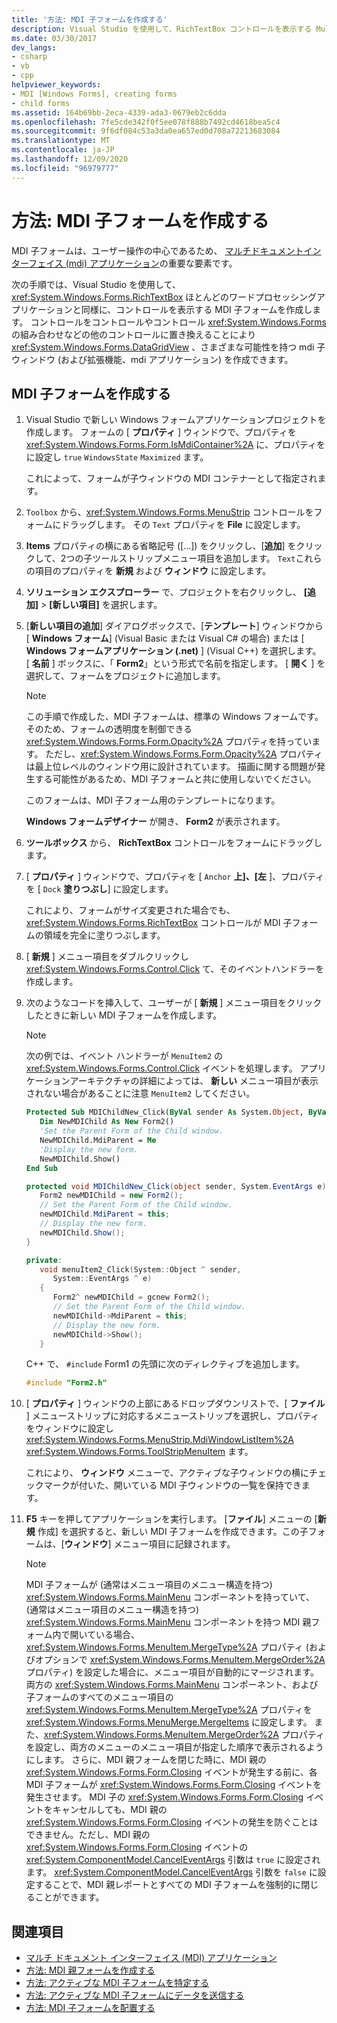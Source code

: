 ```yaml
---
title: '方法: MDI 子フォームを作成する'
description: Visual Studio を使用して、RichTextBox コントロールを表示する Multiple-Document インターフェイス (MDI) 子フォームを作成する方法について説明します。
ms.date: 03/30/2017
dev_langs:
- csharp
- vb
- cpp
helpviewer_keywords:
- MDI [Windows Forms], creating forms
- child forms
ms.assetid: 164b69bb-2eca-4339-ada3-0679eb2c6dda
ms.openlocfilehash: 7fe5cde342f0f5ee078f888b7492cd4618bea5c4
ms.sourcegitcommit: 9f6df084c53a3da0ea657ed0d708a72213683084
ms.translationtype: MT
ms.contentlocale: ja-JP
ms.lasthandoff: 12/09/2020
ms.locfileid: "96979777"
---
```

# <a name="how-to-create-mdi-child-forms"></a>方法: MDI 子フォームを作成する

MDI 子フォームは、ユーザー操作の中心であるため、 [マルチドキュメントインターフェイス (mdi) アプリケーション](multiple-document-interface-mdi-applications.md)の重要な要素です。

次の手順では、Visual Studio を使用して、 <xref:System.Windows.Forms.RichTextBox> ほとんどのワードプロセッシングアプリケーションと同様に、コントロールを表示する MDI 子フォームを作成します。 コントロールをコントロールやコントロール <xref:System.Windows.Forms> の組み合わせなどの他のコントロールに置き換えることにより <xref:System.Windows.Forms.DataGridView> 、さまざまな可能性を持つ mdi 子ウィンドウ (および拡張機能、mdi アプリケーション) を作成できます。

## <a name="create-mdi-child-forms"></a>MDI 子フォームを作成する

1. Visual Studio で新しい Windows フォームアプリケーションプロジェクトを作成します。 フォームの [ **プロパティ** ] ウィンドウで、プロパティを <xref:System.Windows.Forms.Form.IsMdiContainer%2A> に、プロパティをに設定し `true` `WindowsState` `Maximized` ます。

   これによって、フォームが子ウィンドウの MDI コンテナーとして指定されます。

2. `Toolbox` から、<xref:System.Windows.Forms.MenuStrip> コントロールをフォームにドラッグします。 その `Text` プロパティを **File** に設定します。

3. **Items** プロパティの横にある省略記号 ([...]) をクリックし、[**追加**] をクリックして、2つの子ツールストリップメニュー項目を追加します。 `Text`これらの項目のプロパティを **新規** および **ウィンドウ** に設定します。

4. **ソリューション エクスプローラー** で、プロジェクトを右クリックし、 **[追加]**  >  **[新しい項目]** を選択します。

5. [**新しい項目の追加**] ダイアログボックスで、[**テンプレート**] ウィンドウから [ **Windows フォーム**] (Visual Basic または Visual C# の場合) または [ **Windows フォームアプリケーション (.net)** ] (Visual C++) を選択します。 [ **名前** ] ボックスに、「 **Form2**」という形式で名前を指定します。 [ **開く** ] を選択して、フォームをプロジェクトに追加します。

    > [!NOTE]
    > この手順で作成した、MDI 子フォームは、標準の Windows フォームです。 そのため、フォームの透明度を制御できる <xref:System.Windows.Forms.Form.Opacity%2A> プロパティを持っています。 ただし、<xref:System.Windows.Forms.Form.Opacity%2A> プロパティは最上位レベルのウィンドウ用に設計されています。 描画に関する問題が発生する可能性があるため、MDI 子フォームと共に使用しないでください。

     このフォームは、MDI 子フォーム用のテンプレートになります。

     **Windows フォームデザイナー** が開き、 **Form2** が表示されます。

6. **ツールボックス** から、 **RichTextBox** コントロールをフォームにドラッグします。

7. [ **プロパティ** ] ウィンドウで、プロパティを [ `Anchor` **上]、[左** ]、プロパティを [ `Dock` **塗りつぶし**] に設定します。

   これにより、フォームがサイズ変更された場合でも、<xref:System.Windows.Forms.RichTextBox> コントロールが MDI 子フォームの領域を完全に塗りつぶします。

8. [ **新規** ] メニュー項目をダブルクリックし <xref:System.Windows.Forms.Control.Click> て、そのイベントハンドラーを作成します。

9. 次のようなコードを挿入して、ユーザーが [ **新規** ] メニュー項目をクリックしたときに新しい MDI 子フォームを作成します。

   > [!NOTE]
   > 次の例では、イベント ハンドラーが `MenuItem2` の <xref:System.Windows.Forms.Control.Click> イベントを処理します。 アプリケーションアーキテクチャの詳細によっては、 **新しい** メニュー項目が表示されない場合があることに注意 `MenuItem2` してください。

    ```vb
    Protected Sub MDIChildNew_Click(ByVal sender As System.Object, ByVal e As System.EventArgs) Handles MenuItem2.Click
       Dim NewMDIChild As New Form2()
       'Set the Parent Form of the Child window.
       NewMDIChild.MdiParent = Me
       'Display the new form.
       NewMDIChild.Show()
    End Sub
    ```

    ```csharp
    protected void MDIChildNew_Click(object sender, System.EventArgs e){
       Form2 newMDIChild = new Form2();
       // Set the Parent Form of the Child window.
       newMDIChild.MdiParent = this;
       // Display the new form.
       newMDIChild.Show();
    }
    ```

    ```cpp
    private:
       void menuItem2_Click(System::Object ^ sender,
          System::EventArgs ^ e)
       {
          Form2^ newMDIChild = gcnew Form2();
          // Set the Parent Form of the Child window.
          newMDIChild->MdiParent = this;
          // Display the new form.
          newMDIChild->Show();
       }
    ```

   C++ で、 `#include` Form1 の先頭に次のディレクティブを追加します。

   ```cpp
   #include "Form2.h"
   ```

10. [ **プロパティ** ] ウィンドウの上部にあるドロップダウンリストで、[ **ファイル** ] メニューストリップに対応するメニューストリップを選択し、プロパティをウィンドウに設定し <xref:System.Windows.Forms.MenuStrip.MdiWindowListItem%2A> <xref:System.Windows.Forms.ToolStripMenuItem> ます。

    これにより、 **ウィンドウ** メニューで、アクティブな子ウィンドウの横にチェックマークが付いた、開いている MDI 子ウィンドウの一覧を保持できます。

11. **F5** キーを押してアプリケーションを実行します。 [**ファイル**] メニューの [**新規** 作成] を選択すると、新しい MDI 子フォームを作成できます。この子フォームは、[**ウィンドウ**] メニュー項目に記録されます。

    > [!NOTE]
    > MDI 子フォームが (通常はメニュー項目のメニュー構造を持つ) <xref:System.Windows.Forms.MainMenu> コンポーネントを持っていて、(通常はメニュー項目のメニュー構造を持つ) <xref:System.Windows.Forms.MainMenu> コンポーネントを持つ MDI 親フォーム内で開いている場合、<xref:System.Windows.Forms.MenuItem.MergeType%2A> プロパティ (およびオプションで <xref:System.Windows.Forms.MenuItem.MergeOrder%2A> プロパティ) を設定した場合に、メニュー項目が自動的にマージされます。 両方の <xref:System.Windows.Forms.MainMenu> コンポーネント、および子フォームのすべてのメニュー項目の <xref:System.Windows.Forms.MenuItem.MergeType%2A> プロパティを <xref:System.Windows.Forms.MenuMerge.MergeItems> に設定します。 また、<xref:System.Windows.Forms.MenuItem.MergeOrder%2A> プロパティを設定し、両方のメニューのメニュー項目が指定した順序で表示されるようにします。 さらに、MDI 親フォームを閉じた時に、MDI 親の <xref:System.Windows.Forms.Form.Closing> イベントが発生する前に、各 MDI 子フォームが <xref:System.Windows.Forms.Form.Closing> イベントを発生させます。 MDI 子の <xref:System.Windows.Forms.Form.Closing> イベントをキャンセルしても、MDI 親の <xref:System.Windows.Forms.Form.Closing> イベントの発生を防ぐことはできません。ただし、MDI 親の <xref:System.Windows.Forms.Form.Closing> イベントの <xref:System.ComponentModel.CancelEventArgs> 引数は `true` に設定されます。 <xref:System.ComponentModel.CancelEventArgs> 引数を `false` に設定することで、MDI 親レポートとすべての MDI 子フォームを強制的に閉じることができます。

## <a name="see-also"></a>関連項目

- [マルチ ドキュメント インターフェイス (MDI) アプリケーション](multiple-document-interface-mdi-applications.md)
- [方法: MDI 親フォームを作成する](how-to-create-mdi-parent-forms.md)
- [方法: アクティブな MDI 子フォームを特定する](how-to-determine-the-active-mdi-child.md)
- [方法: アクティブな MDI 子フォームにデータを送信する](how-to-send-data-to-the-active-mdi-child.md)
- [方法: MDI 子フォームを配置する](how-to-arrange-mdi-child-forms.md)
